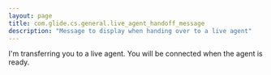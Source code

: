 ```yaml
---
layout: page
title: com.glide.cs.general.live_agent_handoff_message
description: "Message to display when handing over to a live agent"
---
```

I'm transferring you to a live agent. You will be connected when the agent is ready.